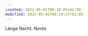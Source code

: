 ```yaml
---
created: 2022-05-01T08:28:07+02:00
modified: 2022-05-01T08:29:27+02:00
---
```


Länge Nacht.
Novlis
